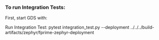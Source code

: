 ### To run Integration Tests:

First, start GDS with:


Run Integration Test:
pytest integration_test.py --deployment ../../../build-artifacts/zephyr/fprime-zephyr-deployment
